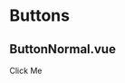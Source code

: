 <script setup>
import ButtonNormal from '../../src/components/ButtonNormal.vue';
</script>

# Buttons 

## ButtonNormal.vue

<ButtonNormal>Click Me</ButtonNormal>
